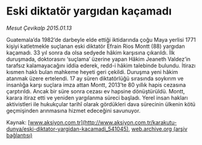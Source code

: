 # Eski diktatör yargıdan kaçamadı

*Mesut Çevikalp 2015.01.13*

<div class="pNewsDetailMainContent" itemprop="articleBody">
 <p>
  Guatemala’da 1982’de darbeyle elde ettiği iktidarında çoğu Maya yerlisi 1771 kişiyi katletmekle suçlanan eski diktatör Efrain Rios Montt (88) yargıdan kaçamadı. 33 yıl sonra da olsa sedyede hâkim karşısına çıkarıldı. İlk duruşmada, doktorasını ‘suçlama’ üzerine yapan Hâkim Jeaneth Valdez’in tarafsız kalamayacağını iddia ederek, redd-i hâkim talebinde bulundu. İtirazı kısmen haklı bulan mahkeme heyeti geri çekildi. Duruşma yeni hâkim atanmak üzere ertelendi. 17 ay süren diktatörlüğü sırasında soykırım ve insanlığa karşı suçlara imza attan Montt, 2013’te 80 yıllık hapis cezasına çarptırıldı. Ancak bir süre sonra cezası ev hapsine dönüştürüldü. Montt, karara itiraz etti ve yeniden yargılanma süreci başladı. Yerel insan hakları aktivistleri ile hukukçular tarihî olarak gördükleri dava sürecinin ülkenin kötü geçmişinden arınmasına hizmet edeceğini savunuyor.
 </p>
</div>


Kaynak: [www.aksiyon.com.tr](http://www.aksiyon.com.tr/karakutu-dunya/eski-diktator-yargidan-kacamadi_541045), [web.archive.org (arşiv bağlantısı)](http://web.archive.org/web/20150724153127/http://www.aksiyon.com.tr/karakutu-dunya/eski-diktator-yargidan-kacamadi_541045)
